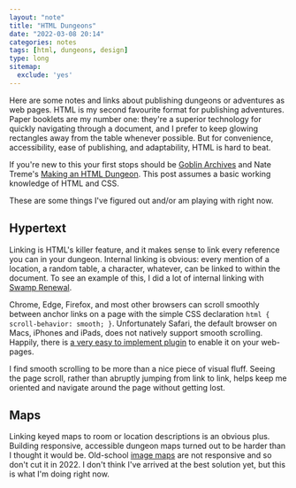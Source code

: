 ```yaml
---
layout: "note"
title: "HTML Dungeons"
date: "2022-03-08 20:14"
categories: notes
tags: [html, dungeons, design]
type: long
sitemap:
  exclude: 'yes'
---
```


Here are some notes and links about publishing dungeons or adventures as web pages. HTML is my second favourite format for publishing adventures. Paper booklets are my number one: they're a superior technology for quickly navigating through a document, and I prefer to keep glowing rectangles away from the table whenever possible. But for convenience, accessibility, ease of publishing, and adaptability, HTML is hard to beat.

If you're new to this your first stops should be [Goblin Archives](https://goblinarchives.github.io/LiminalHorror/Game%20Design/Programs/#markdown) and Nate Treme's [Making an HTML Dungeon](https://www.youtube.com/watch?v=TRZ2w36wJi0&ab_channel=NateTreme). This post assumes a basic working knowledge of HTML and CSS.

These are some things I've figured out and/or am playing with right now.

## Hypertext

Linking is HTML's killer feature, and it makes sense to link every reference you can in your dungeon. Internal linking is obvious: every mention of a location, a random table, a character, whatever, can be linked to within the document. To see an example of this, I did a lot of internal linking with [Swamp Renewal](https://numbered.works/swamp-renewal).

Chrome, Edge, Firefox, and most other browsers can scroll smoothly between anchor links on a page with the simple CSS declaration `html { scroll-behavior: smooth; }`. Unfortunately Safari, the default browser on Macs, iPhones and iPads, does not natively support smooth scrolling. Happily, there is [a very easy to implement plugin](https://jonaskuske.github.io/smoothscroll-anchor-polyfill/) to enable it on your web-pages.

I find smooth scrolling to be more than a nice piece of visual fluff. Seeing the page scroll, rather than abruptly jumping from link to link, helps keep me oriented and navigate around the page without getting lost.

## Maps

Linking keyed maps to room or location descriptions is an obvious plus. Building responsive, accessible dungeon maps turned out to be harder than I thought it would be. Old-school [image maps]() are not responsive and so don't cut it in 2022. I don't think I've arrived at the best solution yet, but this is what I'm doing right now.
